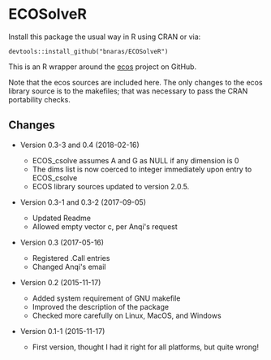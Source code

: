 ECOSolveR
=========

Install this package the usual way in R using CRAN or via:

```{r}
devtools::install_github("bnaras/ECOSolveR")
```

This is an R wrapper around the [ecos](https://github.com/embotech/ecos) project
on GitHub.

Note that the ecos sources are included here. The only changes to the
ecos library source is to the makefiles; that was necessary to pass
the CRAN portability checks.

## Changes

- Version 0.3-3 and 0.4 (2018-02-16)
	- ECOS_csolve assumes A and G as NULL if any dimension is 0
	- The dims list is now coerced to integer immediately upon
	  entry to ECOS_csolve
	- ECOS library sources updated to version 2.0.5.

- Version 0.3-1 and 0.3-2 (2017-09-05)
	- Updated Readme
	- Allowed empty vector c, per Anqi's request

- Version 0.3 (2017-05-16)
	- Registered .Call entries
	- Changed Anqi's email

- Version 0.2 (2015-11-17)
	- Added system requirement of GNU makefile
	- Improved the description of the package
	- Checked more carefully on Linux, MacOS, and Windows

- Version 0.1-1 (2015-11-17)
	- First version, thought I had it right for all platforms, but quite wrong!





